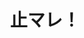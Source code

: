 ---
logo: images/music/止マレ.jpg
title: 止マレ！
subTitle: TV动画《凉宫春日的忧郁 2009版》ED，由Lantis于2009年8月26日发售

category: 音乐

hasResource: true
downloadList:
  - intro: flac+jpg
    size: 139.9MB
    link: https://pan.baidu.com/s/1C0dnznpjbWu5ygy3VH2Q_w
  - intro: 云盘 提取码:wgsy
    size: 139.9MB
    link: https://pan.baidu.com/s/1C0dnznpjbWu5ygy3VH2Q_w

downloadContent: |
  TV动画《凉宫春日的忧郁 2009版》ED，由Lantis于2009年8月26日发售。<br>
  收录曲：<br>
  1：止マレ！<br>
  作詞：畑 亜貴　作曲：田代智一　編曲：安藤高弘 <br>
  歌：平野 綾、茅原実里、後藤邑子（涼宮ハルヒ、長門有希、朝比奈みくる） <br>
  2：潜在的太陽の証明<br>
  作詞：畑 亜貴　作曲：山口朗彦　編曲：安藤高弘 <br>
  平野 綾、茅原実里、後藤邑子（涼宮ハルヒ、長門有希、朝比奈みくる） <br>
  3：止マレ！（off vocal）<br>
  4：潜在的太陽の証明（off vocal）<br><br>
  版权属于:VCB-Studio<br>
  文件地址:https://vcb-s.com/archives/11328
---
